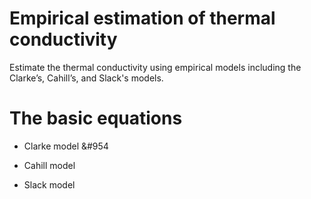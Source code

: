 # Empirical estimation of thermal conductivity
Estimate the thermal conductivity using empirical models including the Clarke’s, Cahill’s, and  Slack's models.

# The basic equations

* Clarke model
&#954

* Cahill model

* Slack model

